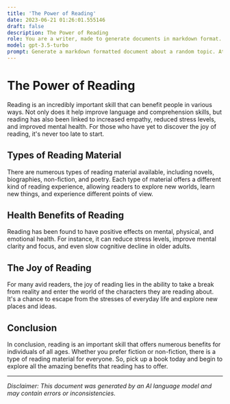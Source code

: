 ```yaml
---
title: 'The Power of Reading'
date: 2023-06-21 01:26:01.555146
draft: false
description: The Power of Reading
role: You are a writer, made to generate documents in markdown format. It is very important that all of the documents you generate are in valid markdown format.
model: gpt-3.5-turbo
prompt: Generate a markdown formatted document about a random topic. At the bottom, include a disclaimer explaining that the document was generated by you. The first line of the document should be the title. Make sure that the entire document is in proper markdown format, using a mix of various tags to make the document visually appealing.
---
```


# The Power of Reading

Reading is an incredibly important skill that can benefit people in various ways. Not only does it help improve language and comprehension skills, but reading has also been linked to increased empathy, reduced stress levels, and improved mental health. For those who have yet to discover the joy of reading, it's never too late to start. 

## Types of Reading Material

There are numerous types of reading material available, including novels, biographies, non-fiction, and poetry. Each type of material offers a different kind of reading experience, allowing readers to explore new worlds, learn new things, and experience different points of view.

## Health Benefits of Reading

Reading has been found to have positive effects on mental, physical, and emotional health. For instance, it can reduce stress levels, improve mental clarity and focus, and even slow cognitive decline in older adults.

## The Joy of Reading

For many avid readers, the joy of reading lies in the ability to take a break from reality and enter the world of the characters they are reading about. It's a chance to escape from the stresses of everyday life and explore new places and ideas.

## Conclusion

In conclusion, reading is an important skill that offers numerous benefits for individuals of all ages. Whether you prefer fiction or non-fiction, there is a type of reading material for everyone. So, pick up a book today and begin to explore all the amazing benefits that reading has to offer.

---

*Disclaimer: This document was generated by an AI language model and may contain errors or inconsistencies.*